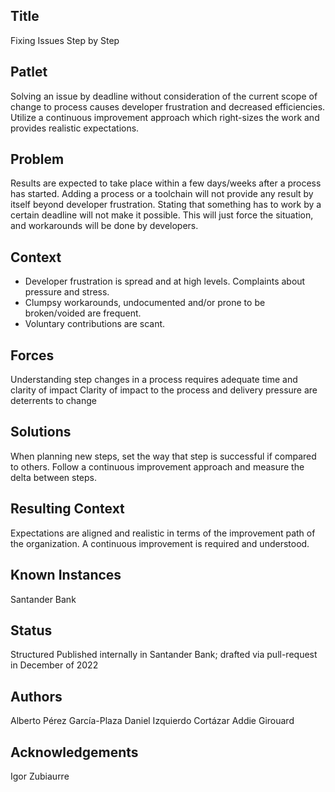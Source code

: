 ## Title

Fixing Issues Step by Step

## Patlet

Solving an issue by deadline without consideration of the current scope of change to process causes developer frustration and decreased efficiencies. Utilize a continuous improvement approach which right-sizes the work and provides realistic expectations.

## Problem

Results are expected to take place within a few days/weeks after a process has started. Adding a process or a toolchain will not provide any result by itself beyond developer frustration. Stating that something has to work by a certain deadline will not make it possible. This will just force the situation, and workarounds will be done by developers.

## Context

* Developer frustration is spread and at high levels. Complaints about pressure and stress.
* Clumpsy workarounds, undocumented and/or prone to be broken/voided are frequent.
* Voluntary contributions are scant.

## Forces

Understanding step changes in a process requires adequate time and clarity of impact
Clarity of impact to the process and delivery pressure are deterrents to change

## Solutions

When planning new steps, set the way that step is successful if compared to others. Follow a continuous improvement approach and measure the delta between steps.

## Resulting Context

Expectations are aligned and realistic in terms of the improvement path of the organization. A continuous improvement is required and understood.

## Known Instances

Santander Bank

## Status

Structured
Published internally in Santander Bank; drafted via pull-request in December of 2022

## Authors

Alberto Pérez García-Plaza
Daniel Izquierdo Cortázar
Addie Girouard

## Acknowledgements

Igor Zubiaurre
